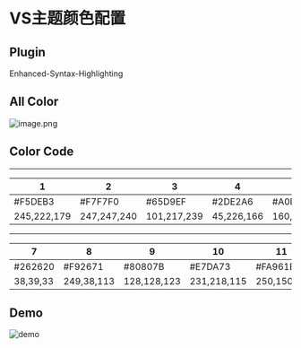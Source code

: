 # VS主题颜色配置

## Plugin

Enhanced-Syntax-Highlighting

## All Color

![image.png](https://upload-images.jianshu.io/upload_images/3947109-d624610eb70dff16.png?imageMogr2/auto-orient/strip%7CimageView2/2/w/1240)

## Color Code

-----
|1|2|3|4|5|6|
|-|-|-|-|-|-|
|#F5DEB3|#F7F7F0|#65D9EF|#2DE2A6|#A0DA2D|#AE81FF|
|245,222,179|247,247,240|101,217,239|45,226,166|160,218,45|174,129,255|

-----
|7|8|9|10|11||
|-|-|-|-|-|-|
|#262620|#F92671|#80807B|#E7DA73|#FA961E||
|38,39,33|249,38,113|128,128,123|231,218,115|250,150,30||

## Demo

![demo](https://upload-images.jianshu.io/upload_images/3947109-a100390997a190be.png?imageMogr2/auto-orient/strip%7CimageView2/2/w/1240)